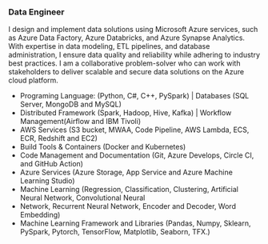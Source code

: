 ### Data Engineer

I design and implement data solutions using Microsoft Azure services, such as Azure Data Factory, Azure Databricks, and Azure Synapse Analytics. With expertise in data modeling, ETL pipelines, and database administration, I ensure data quality and reliability while adhering to industry best practices. I am a collaborative problem-solver who can work with stakeholders to deliver scalable and secure data solutions on the Azure cloud platform.

* Programing Language: (Python, C#, C++, PySpark) | Databases (SQL Server, MongoDB and MySQL)
* Distributed Framework (Spark, Hadoop, Hive, Kafka) | Workflow Management(Airflow and IBM Tivoli)
* AWS Services (S3 bucket, MWAA, Code Pipeline, AWS Lambda, ECS, ECR, Redshift and EC2)
* Build Tools & Containers (Docker and Kubernetes)
* Code Management and Documentation (Git, Azure Develops, Circle CI, and GitHub Action)
* Azure Services (Azure Storage, App Service and Azure Machine Learning Studio)
* Machine Learning (Regression, Classification, Clustering, Artificial Neural Network, Convolutional Neural
* Network, Recurrent Neural Network, Encoder and Decoder, Word Embedding)
* Machine Learning Framework and Libraries (Pandas, Numpy, Sklearn, PySpark, Pytorch, TensorFlow, Matplotlib, Seaborn, TFX.)
